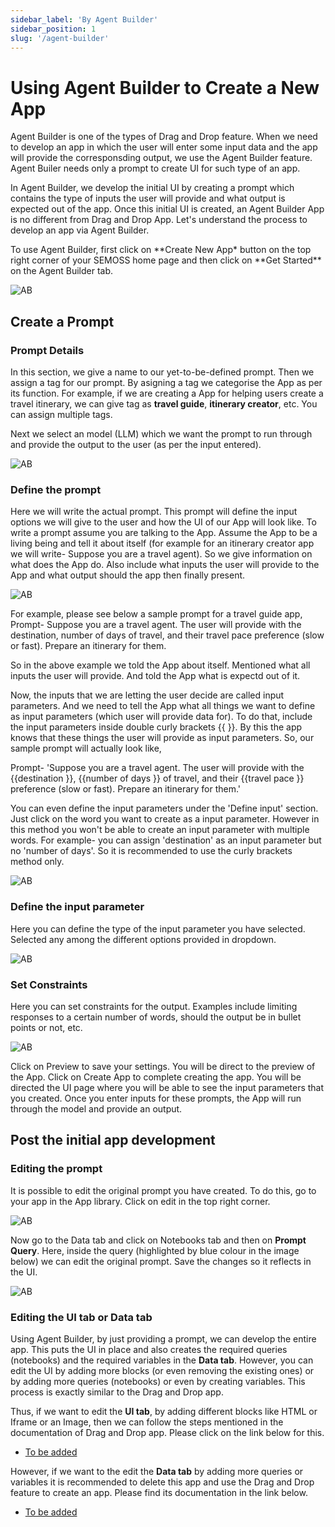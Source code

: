 ```yaml
---
sidebar_label: 'By Agent Builder'
sidebar_position: 1
slug: '/agent-builder'
---
```


# Using Agent Builder to Create a New App

Agent Builder is one of the types of Drag and Drop feature. When we need to develop an app in which the user will enter some input data and the app will provide the corresponsding output, we use the Agent Builder feature. Agent Builer needs only a prompt to create UI for such type of an app.

In Agent Builder, we develop the initial UI by creating a prompt which contains the type of inputs the user will provide and what output is expected out of the app. Once this initial UI is created, an Agent Builder App is no different from Drag and Drop App. Let's understand the process to develop an app via Agent Builder.

To use Agent Builder, first click on **Create New App\* button on the top right corner of your SEMOSS home page and then click on **Get Started\*\* on the Agent Builder tab.

![AB](../../static/img/Navigating/Create%20New%20App/AB1.png)

## Create a Prompt

### Prompt Details

In this section, we give a name to our yet-to-be-defined prompt. Then we assign a tag for our prompt. By asigning a tag we categorise the App as per its function. For example, if we are creating a App for helping users create a travel itinerary, we can give tag as **travel guide**, **itinerary creator**, etc. You can assign multiple tags.

Next we select an model (LLM) which we want the prompt to run through and provide the output to the user (as per the input entered).

![AB](../../static/img/Navigating/Create%20New%20App/AB2.png)

### Define the prompt

Here we will write the actual prompt. This prompt will define the input options we will give to the user and how the UI of our App will look like. To write a prompt assume you are talking to the App. Assume the App to be a living being and tell it about itself (for example for an itinerary creator app we will write- Suppose you are a travel agent). So we give information on what does the App do. Also include what inputs the user will provide to the App and what output should the app then finally present.

![AB](../../static/img/Navigating/Create%20New%20App/AB3.png)

For example, please see below a sample prompt for a travel guide app,
Prompt- Suppose you are a travel agent. The user will provide with the destination, number of days of travel, and their travel pace preference (slow or fast). Prepare an itinerary for them.

So in the above example we told the App about itself. Mentioned what all inputs the user will provide. And told the App what is expectd out of it.

Now, the inputs that we are letting the user decide are called input parameters. And we need to tell the App what all things we want to define as input parameters (which user will provide data for). To do that, include the input parameters inside double curly brackets \{\{ \}\}. By this the app knows that these things the user will provide as input parameters. So, our sample prompt will actually look like,

Prompt- 'Suppose you are a travel agent. The user will provide with the \{\{destination \}\}, \{\{number of days \}\} of travel, and their \{\{travel pace \}\} preference (slow or fast). Prepare an itinerary for them.'

You can even define the input parameters under the 'Define input' section. Just click on the word you want to create as a input parameter. However in this method you won't be able to create an input parameter with multiple words. For example- you can assign 'destination' as an input parameter but no 'number of days'. So it is recommended to use the curly brackets method only.

![AB](../../static/img/Navigating/Create%20New%20App/AB4.png)

### Define the input parameter

Here you can define the type of the input parameter you have selected. Selected any among the different options provided in dropdown.

![AB](../../static/img/Navigating/Create%20New%20App/AB5.png)

### Set Constraints

Here you can set constraints for the output. Examples include limiting responses to a certain number of words, should the output be in bullet points or not, etc.

![AB](../../static/img/Navigating/Create%20New%20App/AB6.png)

Click on Preview to save your settings. You will be direct to the preview of the App. Click on Create App to complete creating the app. You will be directed the UI page where you will be able to see the input parameters that you created. Once you enter inputs for these prompts, the App will run through the model and provide an output.

## Post the initial app development

### Editing the prompt

It is possible to edit the original prompt you have created. To do this, go to your app in the App library. Click on edit in the top right corner.

![AB](../../static/img/Navigating/Create%20New%20App/AB7.png)

Now go to the Data tab and click on Notebooks tab and then on **Prompt Query**. Here, inside the query (highlighted by blue colour in the image below) we can edit the original prompt. Save the changes so it reflects in the UI.

![AB](../../static/img/Navigating/Create%20New%20App/AB8.png)

### Editing the UI tab or Data tab

Using Agent Builder, by just providing a prompt, we can develop the entire app. This puts the UI in place and also creates the required queries (notebooks) and the required variables in the **Data tab**. However, you can edit the UI by adding more blocks (or even removing the existing ones) or by adding more queries (notebooks) or even by creating variables. This process is exactly similar to the Drag and Drop app.

Thus, if we want to edit the **UI tab**, by adding different blocks like HTML or Iframe or an Image, then we can follow the steps mentioned in the documentation of Drag and Drop app. Please click on the link below for this.

- [To be added](#To-be-added)

However, if we want to the edit the **Data tab** by adding more queries or variables it is recommended to delete this app and use the Drag and Drop feature to create an app. Please find its documentation in the link below.

- [To be added](#To-be-added)
